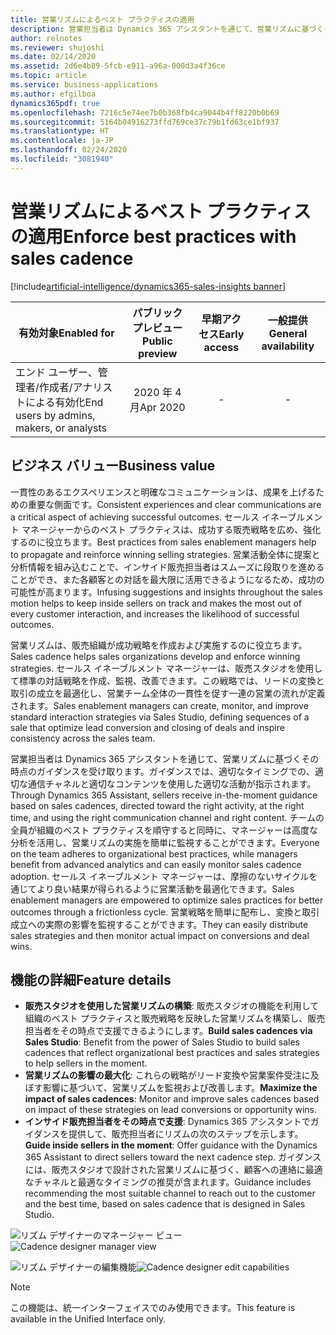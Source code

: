 ```yaml
---
title: 営業リズムによるベスト プラクティスの適用
description: 営業担当者は Dynamics 365 アシスタントを通じて、営業リズムに基づくその時点のガイダンスを受け取ります。ガイダンスでは、適切なタイミングでの、適切な通信チャネルと適切なコンテンツを使用した適切な活動が指示されます。
author: relnotes
ms.reviewer: shujoshi
ms.date: 02/14/2020
ms.assetid: 2d6e4b89-5fcb-e911-a96a-000d3a4f36ce
ms.topic: article
ms.service: business-applications
ms.author: efgilboa
dynamics365pdf: true
ms.openlocfilehash: 7216c5e74ee7b0b368fb4ca9044b4ff8220b0b69
ms.sourcegitcommit: 5164b04916273ffd769ce37c79b1fd63ce1bf937
ms.translationtype: HT
ms.contentlocale: ja-JP
ms.lasthandoff: 02/24/2020
ms.locfileid: "3081940"
---
```

# <a name="enforce-best-practices-with-sales-cadence"></a><span data-ttu-id="71404-103">営業リズムによるベスト プラクティスの適用</span><span class="sxs-lookup"><span data-stu-id="71404-103">Enforce best practices with sales cadence</span></span>
[!include[artificial-intelligence/dynamics365-sales-insights banner](../includes/artificial-intelligence/dynamics365-sales-insights.md)]

| <span data-ttu-id="71404-104">有効対象</span><span class="sxs-lookup"><span data-stu-id="71404-104">Enabled for</span></span>    |  <span data-ttu-id="71404-105">パブリック プレビュー</span><span class="sxs-lookup"><span data-stu-id="71404-105">Public preview</span></span> | <span data-ttu-id="71404-106">早期アクセス</span><span class="sxs-lookup"><span data-stu-id="71404-106">Early access</span></span> | <span data-ttu-id="71404-107">一般提供</span><span class="sxs-lookup"><span data-stu-id="71404-107">General availability</span></span> | 
| ---------- | :----------: |:----------: |:----------: |
|<span data-ttu-id="71404-108">エンド ユーザー、管理者/作成者/アナリストによる有効化</span><span class="sxs-lookup"><span data-stu-id="71404-108">End users by admins, makers, or analysts</span></span>|<span data-ttu-id="71404-109">2020 年 4 月</span><span class="sxs-lookup"><span data-stu-id="71404-109">Apr 2020</span></span>|-| -|


## <a name="business-value"></a><span data-ttu-id="71404-110">ビジネス バリュー</span><span class="sxs-lookup"><span data-stu-id="71404-110">Business value</span></span>
<!-- bv start -->
<span data-ttu-id="71404-111">一貫性のあるエクスペリエンスと明確なコミュニケーションは、成果を上げるための重要な側面です。</span><span class="sxs-lookup"><span data-stu-id="71404-111">Consistent experiences and clear communications are a critical aspect of achieving successful outcomes.</span></span> <span data-ttu-id="71404-112">セールス イネーブルメント マネージャーからのベスト プラクティスは、成功する販売戦略を広め、強化するのに役立ちます。</span><span class="sxs-lookup"><span data-stu-id="71404-112">Best practices from sales enablement managers help to propagate and reinforce winning selling strategies.</span></span> <span data-ttu-id="71404-113">営業活動全体に提案と分析情報を組み込むことで、インサイド販売担当者はスムーズに段取りを進めることができ、また各顧客との対話を最大限に活用できるようになるため、成功の可能性が高まります。</span><span class="sxs-lookup"><span data-stu-id="71404-113">Infusing suggestions and insights throughout the sales motion helps to keep inside sellers on track and makes the most out of every customer interaction, and increases the likelihood of successful outcomes.</span></span> 

<span data-ttu-id="71404-114">営業リズムは、販売組織が成功戦略を作成および実施するのに役立ちます。</span><span class="sxs-lookup"><span data-stu-id="71404-114">Sales cadence helps sales organizations develop and enforce winning strategies.</span></span> <span data-ttu-id="71404-115">セールス イネーブルメント マネージャーは、販売スタジオを使用して標準の対話戦略を作成、監視、改善できます。この戦略では、リードの変換と取引の成立を最適化し、営業チーム全体の一貫性を促す一連の営業の流れが定義されます。</span><span class="sxs-lookup"><span data-stu-id="71404-115">Sales enablement managers can create, monitor, and improve standard interaction strategies via Sales Studio, defining sequences of a sale that optimize lead conversion and closing of deals and inspire consistency across the sales team.</span></span>

<span data-ttu-id="71404-116">営業担当者は Dynamics 365 アシスタントを通じて、営業リズムに基づくその時点のガイダンスを受け取ります。ガイダンスでは、適切なタイミングでの、適切な通信チャネルと適切なコンテンツを使用した適切な活動が指示されます。</span><span class="sxs-lookup"><span data-stu-id="71404-116">Through Dynamics 365 Assistant, sellers receive in-the-moment guidance based on sales cadences, directed toward the right activity, at the right time, and using the right communication channel and right content.</span></span> <span data-ttu-id="71404-117">チームの全員が組織のベスト プラクティスを順守すると同時に、マネージャーは高度な分析を活用し、営業リズムの実施を簡単に監視することができます。</span><span class="sxs-lookup"><span data-stu-id="71404-117">Everyone on the team adheres to organizational best practices, while managers benefit from advanced analytics and can easily monitor sales cadence adoption.</span></span> <span data-ttu-id="71404-118">セールス イネーブルメント マネージャーは、摩擦のないサイクルを通じてより良い結果が得られるように営業活動を最適化できます。</span><span class="sxs-lookup"><span data-stu-id="71404-118">Sales enablement managers are empowered to optimize sales practices for better outcomes through a frictionless cycle.</span></span> <span data-ttu-id="71404-119">営業戦略を簡単に配布し、変換と取引成立への実際の影響を監視することができます。</span><span class="sxs-lookup"><span data-stu-id="71404-119">They can easily distribute sales strategies and then monitor actual impact on conversions and deal wins.</span></span>

<!-- bv end -->



## <a name="feature-details"></a><span data-ttu-id="71404-120">機能の詳細</span><span class="sxs-lookup"><span data-stu-id="71404-120">Feature details</span></span>
<!--feature detail start -->
- <span data-ttu-id="71404-121">**販売スタジオを使用した営業リズムの構築**: 販売スタジオの機能を利用して組織のベスト プラクティスと販売戦略を反映した営業リズムを構築し、販売担当者をその時点で支援できるようにします。</span><span class="sxs-lookup"><span data-stu-id="71404-121">**Build sales cadences via Sales Studio**: Benefit from the power of Sales Studio to build sales cadences that reflect organizational best practices and sales strategies to help sellers in the moment.</span></span>
- <span data-ttu-id="71404-122">**営業リズムの影響の最大化**: これらの戦略がリード変換や営業案件受注に及ぼす影響に基づいて、営業リズムを監視および改善します。</span><span class="sxs-lookup"><span data-stu-id="71404-122">**Maximize the impact of sales cadences**: Monitor and improve sales cadences based on impact of these strategies on lead conversions or opportunity wins.</span></span>
- <span data-ttu-id="71404-123">**インサイド販売担当者をその時点で支援**: Dynamics 365 アシスタントでガイダンスを提供して、販売担当者にリズムの次のステップを示します。</span><span class="sxs-lookup"><span data-stu-id="71404-123">**Guide inside sellers in the moment**: Offer guidance with the Dynamics 365 Assistant to direct sellers toward the next cadence step.</span></span> <span data-ttu-id="71404-124">ガイダンスには、販売スタジオで設計された営業リズムに基づく、顧客への連絡に最適なチャネルと最適なタイミングの推奨が含まれます。</span><span class="sxs-lookup"><span data-stu-id="71404-124">Guidance includes recommending the most suitable channel to reach out to the customer and the best time, based on sales cadence that is designed in Sales Studio.</span></span>
<!--feature detail end -->

<span data-ttu-id="71404-125">![リズム デザイナーのマネージャー ビュー](media/cadence-designer1.jpg "リズム デザイナーのマネージャー ビュー")</span><span class="sxs-lookup"><span data-stu-id="71404-125">![Cadence designer manager view](media/cadence-designer1.jpg "Cadence designer manager view")</span></span>
<!-- Picture 1 -->

<span data-ttu-id="71404-126">![リズム デザイナーの編集機能](media/cadence-designer2.jpg "リズム デザイナーの編集機能")</span><span class="sxs-lookup"><span data-stu-id="71404-126">![Cadence designer edit capabilities](media/cadence-designer2.jpg "Cadence designer edit capabilities")</span></span>
<!-- Picture 2 -->

> [!NOTE]
> <span data-ttu-id="71404-127">この機能は、統一インターフェイスでのみ使用できます。</span><span class="sxs-lookup"><span data-stu-id="71404-127">This feature is available in the Unified Interface only.</span></span>






